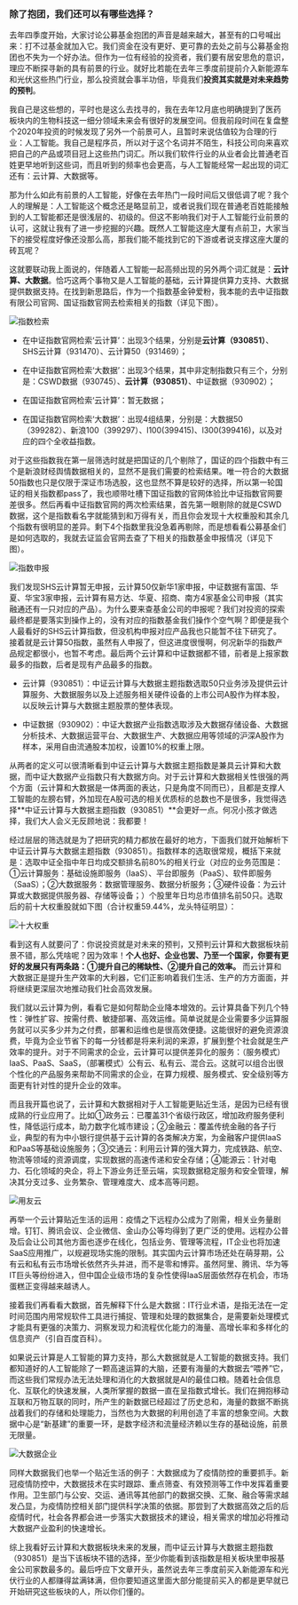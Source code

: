 ### 除了抱团，我们还可以有哪些选择？

去年四季度开始，大家讨论公募基金抱团的声音是越来越大，甚至有的口号喊出来：打不过基金就加入它。我们资金在没有更好、更可靠的去处之前与公募基金抱团也不失为一个好办法。但作为一位有经验的投资者，我们要有居安思危的意识，理应不断探寻新的具有前景的行业。就好比若能在去年三季度前提前介入新能源车和光伏这些热门行业，那么投资就会事半功倍，毕竟我们**投资其实就是对未来趋势的预判**。

我自己是这些想的，平时也是这么去找寻的，我在去年12月底也明确提到了医药板块内的生物科技这一细分领域未来会有很好的发展空间。但我前段时间在复盘整个2020年投资的时候发现了另外一个前景可人，且暂时来说估值较为合理的行业：人工智能。我自己是程序员，所以对于这个名词并不陌生，科技公司向来喜欢把自己的产品或项目冠上这些热门词汇。所以我们软件行业的从业者会比普通老百姓更早地听到这些词，而且听到的频率也会更高，与人工智能经常一起出现的词汇还有：云计算、大数据等。

那为什么如此有前景的人工智能，好像在去年热门一段时间后又很低调了呢？我个人的理解是：人工智能这个概念还是略显前卫，或者说我们现在普通老百姓能接触到的人工智能都还是很浅层的、初级的。但这不影响我们对于人工智能行业前景的认可，这就让我有了进一步挖掘的兴趣。既然人工智能这座大厦有点前卫，大家当下的接受程度好像还没那么高，那我们能不能找到它的下游或者说支撑这座大厦的砖瓦呢？

这就要联动我上面说的，伴随着人工智能一起高频出现的另外两个词汇就是：**云计算、大数据**。恰巧这两个事物又是人工智能的基础，云计算提供算力支持、大数据提供数据支持。在找到新思路后，作为一个指数基金钟爱粉，我本能的去中证指数有限公司官网、国证指数官网去检索相关的指数（详见下图）。

![指数检索](../img/yfd-yjsdsj-1.jpg)

- 在中证指数官网检索‘云计算’：出现3个结果，分别是**云计算（930851）**、SHS云计算（931470）、云计算50（931469）；

- 在中证指数官网检索‘大数据’：出现3个结果，其中非定制指数只有三个，分别是：CSWD数据（930745）、**云计算（930851）**、中证数据（930902）；

- 在国证指数官网检索‘云计算’：暂无数据；

- 在国证指数官网检索‘大数据’：出现4组结果，分别是：大数据50（399282）、新浪100（399297）、l100(399415)、l300(399416)，以及对应的四个全收益指数。

对于这些指数我在第一层筛选时就是把国证的几个剔除了，国证的四个指数中有三个是新浪财经舆情数据相关的，显然不是我们需要的检索结果。唯一符合的大数据50指数也只是仅限于深证市场选股，这也显然不算是较好的选择，所以第一轮国证的相关指数都pass了，我也顺带吐槽下国证指数的官网体验比中证指数官网要差很多。然后再看中证指数官网的两次检索结果，首先第一眼剔除的就是CSWD数据，这个是指数看名字就能猜到和万得有关，而且你会发现十大权重股和其余几个指数有很明显的差异。剩下4个指数里我没急着再剔除，而是想看看公募基金们是如何选取的，我就去证监会官网去查了下相关的指数基金申报情况（详见下图）。

![指数申报](../img/yfd-yjsdsj-2.jpg)

我们发现SHS云计算暂无申报，云计算50仅新华1家申报，中证数据有富国、华夏、华宝3家申报，云计算有易方达、华夏、招商、南方4家基金公司申报（其实融通还有一只对应的产品）。为什么要来查基金公司的申报呢？我们对投资的探索最终都是要落实到操作上的，没有对应的指数基金我们操作个空气啊？即便是我个人最看好的SHS云计算指数，但没机构申报对应产品我也只能暂不往下研究了。接着就是云计算50指数，虽然有人申报了，但这进度很慢啊，何况新华的指数产品规定都很小，也暂不考虑。最后两个云计算和中证数据都不错，前者是上报家数最多的指数，后者是现有产品最多的指数。

- 云计算（930851）：中证云计算与大数据主题指数选取50只业务涉及提供云计算服务、大数据服务以及上述服务相关硬件设备的上市公司A股作为样本股，以反映云计算与大数据主题股票的整体表现。

- 中证数据（930902）：中证大数据产业指数选取涉及大数据存储设备、大数据分析技术、大数据运营平台、大数据生产、大数据应用等领域的沪深A股作为样本，采用自由流通股本加权，设置10%的权重上限。

从两者的定义可以很清晰看到中证云计算与大数据主题指数是兼具云计算和大数据，而中证大数据产业指数只有大数据方向。对于云计算和大数据相关性很强的两个方面（云计算和大数据是一体两面的表达，只是角度不同而已），且都是支撑人工智能的左膀右臂，外加现在A股可选的相关优质标的总数也不是很多，我觉得选择**中证云计算与大数据主题指数（930851）**会更好一点。何况小孩才做选择，我们大人会义无反顾地说：我都要！

经过层层的筛选就是为了把研究的精力都放在最好的地方，下面我们就开始解析下中证云计算与大数据主题指数（930851）。指数样本的选取很常规，概括下来就是：选取中证全指中年日均成交额排名前80%的相关行业（对应的业务范围是：①云计算服务：基础设施即服务（IaaS）、平台即服务（PaaS）、软件即服务（SaaS）；②大数据服务：数据管理服务、数据分析服务；③硬件设备：为云计算或大数据提供服务器、存储等设备；）个股里年日均总市值排名前50只。选取后的前十大权重股就如下图（合计权重59.44%，龙头特征明显）：

![十大权重](../img/yfd-yjsdsj-3.png)

看到这有人就要问了：你说投资就是对未来的预判，又预判云计算和大数据板块前景不错，那么凭啥呢？因为效率！**个人也好、企业也罢、乃至一个国家，你要有更好的发展只有两条路：①提升自己的稀缺性、②提升自己的效率。** 而云计算和大数据正是提升生产效率的大利器，它们正影响着我们生活、生产的方方面面，并将继续更深层次地推动我们社会高效发展。

我们就以云计算为例，看看它是如何帮助企业降本增效的。云计算具备下列几个特性：弹性扩容、按需付费、敏捷部署、高效运维。简单说就是企业需要多少运算服务就可以买多少并为之付费，部署和运维也是很高效便捷。这能很好的避免资源浪费，毕竟为企业节省下的每一分钱都是将来利润的来源，扩展到整个社会就是生产效率的提升。对于不同需求的企业，云计算可以提供差异化的服务：（服务模式）IaaS、PaaS、SaaS，（部署模式）公有云、私有云、混合云。这就可以组合出很个性化的产品服务来帮助不同需求的企业，在算力规模、服务模式、安全级别等方面更有针对性的提升企业的效率。

而且我开篇也说了，云计算和大数据相对于人工智能更贴近生活，是因为已经有很成熟的行业应用了。比如①政务云：已覆盖31个省级行政区，增加政府服务便利性，降低运行成本，助力数字化城市建设；②金融云：覆盖传统金融的各子行业，典型的有为中小银行提供基于云计算的各类解决方案，为金融客户提供IaaS和PaaS等基础设施服务；③交通云：利用云计算的强大算力，完成铁路、航空、物流等领域的资源调度，实现数据的高速传递和安全存储；④能源云：针对电力、石化领域的央企，将上下游业务迁至云端，实现数据稳定服务和安全管理，解决其分支过多、业务繁杂、管理难度大、成本高等问题。

![用友云](../img/yfd-yjsdsj-5.png)

再举一个云计算贴近生活的运用：疫情之下远程办公成为了刚需，相关业务量剧增。钉钉、腾讯会议、企业微信、金山办公等均得到了更广泛的使用。远程办公普及后会让公司其他方面也逐步在线化，包括业务、管理等流程，IT企业也将加速SaaS应用推广，以规避现场实施的限制。其实国内云计算市场还处在萌芽期，公有云和私有云市场增长依然齐头并进，而不是零和博弈。虽然阿里、腾讯、华为等IT巨头等纷纷进入，但中国企业级市场的复杂性使得IaaS层面依然存在机会，市场蛋糕正变得越来越诱人。

接着我们再看看大数据，首先解释下什么是大数据：IT行业术语，是指无法在一定时间范围内用常规软件工具进行捕捉、管理和处理的数据集合，是需要新处理模式才能具有更强的决策力、洞察发现力和流程优化能力的海量、高增长率和多样化的信息资产（引自百度百科）。

如果说云计算是人工智能的算力支持，那么大数据就是人工智能的数据支持。我们都知道好的人工智能除了一颗高速运算的大脑，还要有海量的大数据去“喂养”它，而这些我们常规办法无法处理和消化的大数据就是AI的最佳口粮。随着社会信息化、互联化的快速发展，人类所掌握的数据一直在呈指数式增长。我们在拥抱移动互联和万物互联的同时，所产生的新数据已经超过了历史总和，海量的数据不断挑战着我们的存储和处理能力，当然也为大数据的利用创造了丰富的想象空间。大数据中心是“新基建”的重要一环，是数字经济和流量经济赖以生存的基础设施，前景无限量。

![大数据企业](../img/yfd-yjsdsj-4.png)

同样大数据我们也举一个贴近生活的例子：大数据成为了疫情防控的重要抓手。新冠疫情防控中，大数据技术在实时跟踪、重点筛查、有效预测等工作中发挥着重要作用。卫生部门与公安、交运、通讯等其他部门的数据交换、汇聚、融合等需求越发凸显，为疫情防控相关部门提供科学决策的依据。那尝到了大数据高效之后的后疫情时代，社会各界都会进一步落实大数据技术的建设，相关需求的增加必将推动大数据产业盈利的快速增长。

综上我看好云计算和大数据板块未来的发展，而中证云计算与大数据主题指数（930851）是当下该板块不错的选择，至少你能看到该指数是相关板块里申报基金公司家数最多的。最后呼应下文章开头，虽然说去年三季度前买入新能源车和光伏行业的人都赚得盆满钵满，但你要知道这里面大部分能提前买入的都是更早就已开始研究这些板块的人，所以你们懂的。